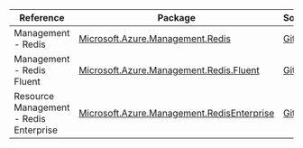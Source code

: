 | Reference | Package | Source |
|---|---|---|
|Management - Redis|[Microsoft.Azure.Management.Redis](https://www.nuget.org/packages/Microsoft.Azure.Management.Redis)|[GitHub](https://github.com/Azure/azure-sdk-for-net)|
|Management - Redis Fluent|[Microsoft.Azure.Management.Redis.Fluent](https://www.nuget.org/packages/Microsoft.Azure.Management.Redis.Fluent)|[GitHub](https://github.com/Azure/azure-sdk-for-net)|
|Resource Management - Redis Enterprise|[Microsoft.Azure.Management.RedisEnterprise](https://www.nuget.org/packages/Microsoft.Azure.Management.RedisEnterprise)|[GitHub](https://github.com/Azure/azure-sdk-for-net)|
